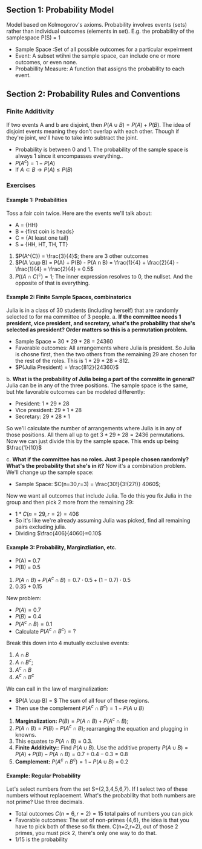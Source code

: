 
## Section 1: Probability Model
Model based on Kolmogorov's axioms. Probability involves events (sets) rather than individual outcomes (elements in set). E.g. the probability of the samplespace P(S) = 1

- Sample Space :Set of all possible outcomes for a particular expeirment 
- Event: A subset wtihni the sample space, can include one or more outcomes, or even none.
- Probabillity Measure: A function that assigns the probability to each event. 

## Section 2: Probability Rules and Conventions

### Finite Additivity
If two events A and b are disjoint, then $P(A \cup B) = P(A) + P(B)$. The idea of disjoint events meaning they don't overlap with each other. Though if they're joint, we'll have to take into subtract the joint.

- Probability is between 0 and 1. The probability of the sample space is always 1 since it encompasses everything..
- $P(A^{c}) = 1 - P(A)$
- If $A \subset B \rightarrow P(A) \leq P(B)$ 

### Exercises

#### Example 1: Probabilities 
Toss a fair coin twice. Here are the events we'll talk about:
- A = {HH}
- B = {first coin is heads}
- C = {At least one tail}
- S = {HH, HT, TH, TT}

1. $P(A^{C}) = \frac{3}{4}$; there are 3 other outcomes
2. $P(A \cup B) = P(A) + P(B) - P(A n B) = \frac{1}{4} + \frac{2}{4} - \frac{1}{4} = \frac{2}{4} = 0.5$
3. $P((A \cap C)^{c}) = 1$; The inner expression resolves to 0, the nullset. And the opposite of that is everything.


#### Example 2: Finite Sample Spaces, combinatorics
Julia is in a class of 30 students (including herself) that are randomly selected to for ma committee of 3 people.
a. **If the committee needs 1 president, vice president, and secretary, what's the probability that she's selected as president? Order matters so this is a permutation problem.**

- Sample Space = 30 * 29 * 28 = 24360
- Favorable outcomes: All arrangements where Julia is president. So Julia is chosne first, then the two others from the remaining 29 are chosen for the rest of the roles. This is 1 * 29 * 28 = 812.
- $P(Julia President) = \frac{812}{24360}$

b. **What is the probability of Julia being a part of the committe in general?**
Julia can be in any of the three positions. The sample space is the same, but hte favorable outcomes can be modeled differently:
- President: $1 * 29 * 28$
- Vice president: $29* 1 * 28$
- Secretary: $29 * 28 * 1$

So we'll calculate the number of arrangements where Julia is in any of those positions. All them all up to get $3 * 29 * 28 = 2436$ permutations. Now we can just divide this by the sample space. This ends up being $\frac{1}{10}$ 

c. **What if the committee has no roles. Just 3 people chosen randomly? What's the probability that she's in it?**
Now it's a combination problem. We'll change up the sample space:
- Sample Space: $C(n=30,r=3) = \frac{30!}{3!(27!)} 4060$; 

Now we want all outcomes that include Julia. To do this you fix Julia in the group and then pick 2 more from the remaining 29:
- $1 * C(n=29, r=2) = 406$
- So it's like we're already assuming Julia was picked, find all remaining pairs excluding julia.
- Dividing $\frac{406}{4060}=0.10$

#### Example 3: Probability, Marginzliation, etc.
- P(A) = 0.7
- P(B) = 0.5 
1. $P(A \cap B) + P(A^{c} \cap B) = 0.7 \cdot 0.5 + (1-0.7) \cdot 0.5$
2. $0.35 + 0.15$

New problem:
- $P(A)=0.7$
- $P(B) = 0.4$
- $P(A^{c} \cap B) = 0.1$
- Calculate $P(A^{c} \cap B^{c})=?$

Break this down into 4 mutually exclusive events:
1. $A \cap B$
2. $A \cap B^{c}$; 
3. $A^{c} \cap B$
4. $A^{c} \cap B^{c}$

We can call in the law of marginalization:
- $P(A \cup B) = $ The sum of all four of these regions.
- Then use the complement $P(A^{c} \cap B^{c}) = 1 - P(A \cup B)$

1. **Marginalization:** $P(B) = P(A \cap B) + P(A^{c} \cap B)$; 
  1. $P(A \cap B) = P(B) - P(A^{c} \cap B)$; rearranging the equation and plugging in knowns.
  2. This equates to $P(A \cap B) = 0.3$.
2. **Finite Additivity:**: Find $P(A \cup B)$. Use the additive property $P(A \cup B) = P(A) + P(B) - P(A \cap B) = 0.7+0.4-0.3= 0.8$
3. **Complement:** $P(A^{c} \cap B^{c}) = 1 - P(A \cup B)$ = 0.2

#### Example: Regular Probability
Let's select numbers from the set S={2,3,4,5,6,7}. If I select two of these numbers without replacement. What's the probability that both numbers are not prime? Use three decimals.

- Total outcomes $C(n=6,r=2) = 15$ total pairs of numbers you can pick
- Favorable outcomes: The set of non-primes {4,6}, the idea is that you have to pick both of these so fix them. C(n=2,r=2), out of those 2 primes, you must pick 2, there's only one way to do that.
- 1/15 is the probability
